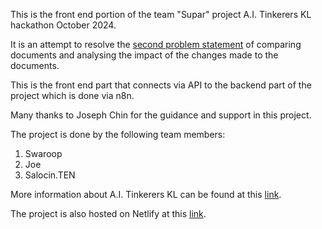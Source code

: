 This is the front end portion of the team "Supar" project A.I. Tinkerers KL hackathon October 2024.

It is an attempt to resolve the [second problem statement](https://github.com/bleong-ytlailabs/ai-tinkerer-kl-four-hackathon/) of comparing documents and analysing the impact of the changes made to the documents.

This is the front end part that connects via API to the backend part of the project which is done via n8n.

Many thanks to Joseph Chin for the guidance and support in this project.

The project is done by the following team members:
1. Swaroop
2. Joe
3. Salocin.TEN

More information about A.I. Tinkerers KL can be found at this [link](https://kuala-lumpur.aitinkerers.org/).

The project is also hosted on Netlify at this [link](https://aitinkererskl-hackathon-2024-super.netlify.app/).